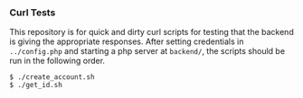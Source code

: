 ### Curl Tests

This repository is for quick and dirty curl scripts for testing that the backend is giving the appropriate responses. After setting credentials in `../config.php` and starting a php server at `backend/`, the scripts should be run in the following order.

```
$ ./create_account.sh
$ ./get_id.sh
```
